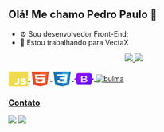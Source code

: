 ## Olá! Me chamo Pedro Paulo 👋

- ⚙ Sou desenvolvedor Front-End;
- 💼 Estou trabalhando para VectaX

<div align="center" display='flex'>
  <a href="https://github.com/pedropaulocg">
  <img height="180em" src="https://github-readme-stats.vercel.app/api?username=pedropaulocg&show_icons=true&theme=dark&include_all_commits=true&count_private=true"/>
<img height="180em" src="https://github-readme-stats.vercel.app/api/top-langs/?username=pedropaulocg&layout=compact&langs_count=7&theme=dark"/></div>
  
<div style="display: inline_block"><br>
  <img align="center" alt="Js" height="30" width="40" src="https://raw.githubusercontent.com/devicons/devicon/master/icons/javascript/javascript-plain.svg">
  <img align="center" alt="HTML" height="30" width="40" src="https://raw.githubusercontent.com/devicons/devicon/master/icons/html5/html5-original.svg">
  <img align="center" alt="CSS" height="30" width="40" src="https://raw.githubusercontent.com/devicons/devicon/master/icons/css3/css3-original.svg">
  <img align="center" alt="bootstrap" height="30" width="40" src="https://raw.githubusercontent.com/devicons/devicon/master/icons/bootstrap/bootstrap-original.svg">
  <img align="center" alt="bulma" height="30" width="40" src="https://cdn.jsdelivr.net/gh/devicons/devicon/icons/bulma/bulma-plain.svg">
</div>
                                                                                                                                        
<h3>Contato</h3>    
  
  <div>
    <a href="https://api.whatsapp.com/send?phone=5584996827547&text=Olá, Pedro!" target="_blank"><img src="https://img.shields.io/badge/WhatsApp-25D366?style=for-the-badge&logo=whatsapp&logoColor=white" target="_blank"></a>
    <a href = "mailto:pedropaulocostaguima@hotmail.com"><img src="https://img.shields.io/badge/Microsoft_Outlook-0078D4?style=for-the-badge&logo=microsoft-outlook&logoColor=white" target="_blank"></a>
  </div>
